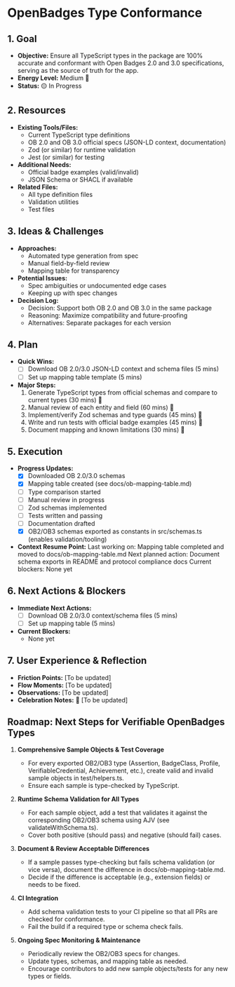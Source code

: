 # OpenBadges Type Conformance

## 1. Goal
- **Objective:** Ensure all TypeScript types in the package are 100% accurate and conformant with Open Badges 2.0 and 3.0 specifications, serving as the source of truth for the app.
- **Energy Level:** Medium 🔋
- **Status:** 🟡 In Progress

## 2. Resources
- **Existing Tools/Files:**
  - Current TypeScript type definitions
  - OB 2.0 and OB 3.0 official specs (JSON-LD context, documentation)
  - Zod (or similar) for runtime validation
  - Jest (or similar) for testing
- **Additional Needs:**
  - Official badge examples (valid/invalid)
  - JSON Schema or SHACL if available
- **Related Files:**
  - All type definition files
  - Validation utilities
  - Test files

## 3. Ideas & Challenges
- **Approaches:**
  - Automated type generation from spec
  - Manual field-by-field review
  - Mapping table for transparency
- **Potential Issues:**
  - Spec ambiguities or undocumented edge cases
  - Keeping up with spec changes
- **Decision Log:**
  - Decision: Support both OB 2.0 and OB 3.0 in the same package
  - Reasoning: Maximize compatibility and future-proofing
  - Alternatives: Separate packages for each version

## 4. Plan
- **Quick Wins:**
  - [ ] Download OB 2.0/3.0 JSON-LD context and schema files (5 mins)
  - [ ] Set up mapping table template (5 mins)
- **Major Steps:**
  1. Generate TypeScript types from official schemas and compare to current types (30 mins) 🎯
  2. Manual review of each entity and field (60 mins) 🎯
  3. Implement/verify Zod schemas and type guards (45 mins) 🎯
  4. Write and run tests with official badge examples (45 mins) 🎯
  5. Document mapping and known limitations (30 mins) 🎯

## 5. Execution
- **Progress Updates:**
  - [x] Downloaded OB 2.0/3.0 schemas
  - [x] Mapping table created (see docs/ob-mapping-table.md)
  - [ ] Type comparison started
  - [ ] Manual review in progress
  - [ ] Zod schemas implemented
  - [ ] Tests written and passing
  - [ ] Documentation drafted
  - [x] OB2/OB3 schemas exported as constants in src/schemas.ts (enables validation/tooling)
- **Context Resume Point:**
  Last working on: Mapping table completed and moved to docs/ob-mapping-table.md
  Next planned action: Document schema exports in README and protocol compliance docs
  Current blockers: None yet

## 6. Next Actions & Blockers
- **Immediate Next Actions:** 
  - [ ] Download OB 2.0/3.0 context/schema files (5 mins)
  - [ ] Set up mapping table (5 mins)
- **Current Blockers:**
  - None yet

## 7. User Experience & Reflection
- **Friction Points:** [To be updated]
- **Flow Moments:** [To be updated]
- **Observations:** [To be updated]
- **Celebration Notes:** 🎉 [To be updated]

## Roadmap: Next Steps for Verifiable OpenBadges Types

1. **Comprehensive Sample Objects & Test Coverage**
   - For every exported OB2/OB3 type (Assertion, BadgeClass, Profile, VerifiableCredential, Achievement, etc.), create valid and invalid sample objects in test/helpers.ts.
   - Ensure each sample is type-checked by TypeScript.

2. **Runtime Schema Validation for All Types**
   - For each sample object, add a test that validates it against the corresponding OB2/OB3 schema using AJV (see validateWithSchema.ts).
   - Cover both positive (should pass) and negative (should fail) cases.

3. **Document & Review Acceptable Differences**
   - If a sample passes type-checking but fails schema validation (or vice versa), document the difference in docs/ob-mapping-table.md.
   - Decide if the difference is acceptable (e.g., extension fields) or needs to be fixed.

4. **CI Integration**
   - Add schema validation tests to your CI pipeline so that all PRs are checked for conformance.
   - Fail the build if a required type or schema check fails.

5. **Ongoing Spec Monitoring & Maintenance**
   - Periodically review the OB2/OB3 specs for changes.
   - Update types, schemas, and mapping table as needed.
   - Encourage contributors to add new sample objects/tests for any new types or fields. 